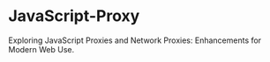 # JavaScript-Proxy
Exploring JavaScript Proxies and Network Proxies: Enhancements for Modern Web Use.
